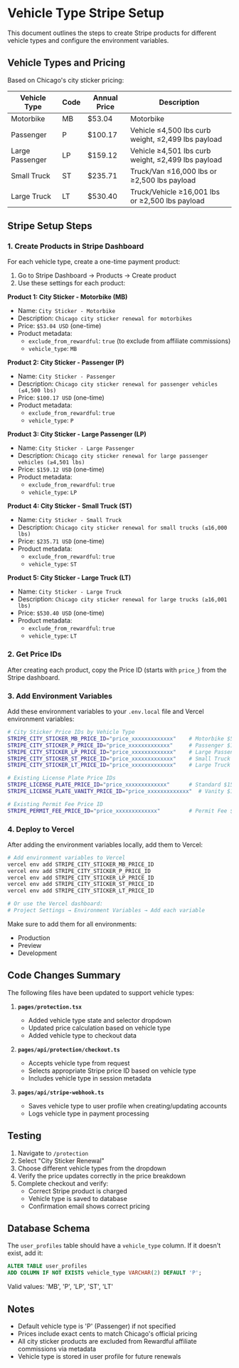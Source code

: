 # Vehicle Type Stripe Setup

This document outlines the steps to create Stripe products for different vehicle types and configure the environment variables.

## Vehicle Types and Pricing

Based on Chicago's city sticker pricing:

| Vehicle Type | Code | Annual Price | Description |
|-------------|------|-------------|-------------|
| Motorbike | MB | $53.04 | Motorbike |
| Passenger | P | $100.17 | Vehicle ≤4,500 lbs curb weight, ≤2,499 lbs payload |
| Large Passenger | LP | $159.12 | Vehicle ≥4,501 lbs curb weight, ≤2,499 lbs payload |
| Small Truck | ST | $235.71 | Truck/Van ≤16,000 lbs or ≥2,500 lbs payload |
| Large Truck | LT | $530.40 | Truck/Vehicle ≥16,001 lbs or ≥2,500 lbs payload |

## Stripe Setup Steps

### 1. Create Products in Stripe Dashboard

For each vehicle type, create a one-time payment product:

1. Go to Stripe Dashboard → Products → Create product
2. Use these settings for each product:

**Product 1: City Sticker - Motorbike (MB)**
- Name: `City Sticker - Motorbike`
- Description: `Chicago city sticker renewal for motorbikes`
- Price: `$53.04 USD` (one-time)
- Product metadata:
  - `exclude_from_rewardful`: `true` (to exclude from affiliate commissions)
  - `vehicle_type`: `MB`

**Product 2: City Sticker - Passenger (P)**
- Name: `City Sticker - Passenger`
- Description: `Chicago city sticker renewal for passenger vehicles (≤4,500 lbs)`
- Price: `$100.17 USD` (one-time)
- Product metadata:
  - `exclude_from_rewardful`: `true`
  - `vehicle_type`: `P`

**Product 3: City Sticker - Large Passenger (LP)**
- Name: `City Sticker - Large Passenger`
- Description: `Chicago city sticker renewal for large passenger vehicles (≥4,501 lbs)`
- Price: `$159.12 USD` (one-time)
- Product metadata:
  - `exclude_from_rewardful`: `true`
  - `vehicle_type`: `LP`

**Product 4: City Sticker - Small Truck (ST)**
- Name: `City Sticker - Small Truck`
- Description: `Chicago city sticker renewal for small trucks (≤16,000 lbs)`
- Price: `$235.71 USD` (one-time)
- Product metadata:
  - `exclude_from_rewardful`: `true`
  - `vehicle_type`: `ST`

**Product 5: City Sticker - Large Truck (LT)**
- Name: `City Sticker - Large Truck`
- Description: `Chicago city sticker renewal for large trucks (≥16,001 lbs)`
- Price: `$530.40 USD` (one-time)
- Product metadata:
  - `exclude_from_rewardful`: `true`
  - `vehicle_type`: `LT`

### 2. Get Price IDs

After creating each product, copy the Price ID (starts with `price_`) from the Stripe dashboard.

### 3. Add Environment Variables

Add these environment variables to your `.env.local` file and Vercel environment variables:

```bash
# City Sticker Price IDs by Vehicle Type
STRIPE_CITY_STICKER_MB_PRICE_ID="price_xxxxxxxxxxxxx"    # Motorbike $53.04
STRIPE_CITY_STICKER_P_PRICE_ID="price_xxxxxxxxxxxxx"     # Passenger $100.17
STRIPE_CITY_STICKER_LP_PRICE_ID="price_xxxxxxxxxxxxx"    # Large Passenger $159.12
STRIPE_CITY_STICKER_ST_PRICE_ID="price_xxxxxxxxxxxxx"    # Small Truck $235.71
STRIPE_CITY_STICKER_LT_PRICE_ID="price_xxxxxxxxxxxxx"    # Large Truck $530.40

# Existing License Plate Price IDs
STRIPE_LICENSE_PLATE_PRICE_ID="price_xxxxxxxxxxxxx"      # Standard $155
STRIPE_LICENSE_PLATE_VANITY_PRICE_ID="price_xxxxxxxxxxxxx"  # Vanity $164

# Existing Permit Fee Price ID
STRIPE_PERMIT_FEE_PRICE_ID="price_xxxxxxxxxxxxx"         # Permit Fee $30
```

### 4. Deploy to Vercel

After adding the environment variables locally, add them to Vercel:

```bash
# Add environment variables to Vercel
vercel env add STRIPE_CITY_STICKER_MB_PRICE_ID
vercel env add STRIPE_CITY_STICKER_P_PRICE_ID
vercel env add STRIPE_CITY_STICKER_LP_PRICE_ID
vercel env add STRIPE_CITY_STICKER_ST_PRICE_ID
vercel env add STRIPE_CITY_STICKER_LT_PRICE_ID

# Or use the Vercel dashboard:
# Project Settings → Environment Variables → Add each variable
```

Make sure to add them for all environments:
- Production
- Preview
- Development

## Code Changes Summary

The following files have been updated to support vehicle types:

1. **`pages/protection.tsx`**
   - Added vehicle type state and selector dropdown
   - Updated price calculation based on vehicle type
   - Added vehicle type to checkout data

2. **`pages/api/protection/checkout.ts`**
   - Accepts vehicle type from request
   - Selects appropriate Stripe price ID based on vehicle type
   - Includes vehicle type in session metadata

3. **`pages/api/stripe-webhook.ts`**
   - Saves vehicle type to user profile when creating/updating accounts
   - Logs vehicle type in payment processing

## Testing

1. Navigate to `/protection`
2. Select "City Sticker Renewal"
3. Choose different vehicle types from the dropdown
4. Verify the price updates correctly in the price breakdown
5. Complete checkout and verify:
   - Correct Stripe product is charged
   - Vehicle type is saved to database
   - Confirmation email shows correct pricing

## Database Schema

The `user_profiles` table should have a `vehicle_type` column. If it doesn't exist, add it:

```sql
ALTER TABLE user_profiles
ADD COLUMN IF NOT EXISTS vehicle_type VARCHAR(2) DEFAULT 'P';
```

Valid values: 'MB', 'P', 'LP', 'ST', 'LT'

## Notes

- Default vehicle type is 'P' (Passenger) if not specified
- Prices include exact cents to match Chicago's official pricing
- All city sticker products are excluded from Rewardful affiliate commissions via metadata
- Vehicle type is stored in user profile for future renewals
